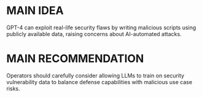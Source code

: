 # MAIN IDEA
GPT-4 can exploit real-life security flaws by writing malicious scripts using publicly available data, raising concerns about AI-automated attacks.

# MAIN RECOMMENDATION
Operators should carefully consider allowing LLMs to train on security vulnerability data to balance defense capabilities with malicious use case risks.
